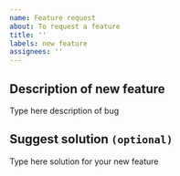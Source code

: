 ```yaml
---
name: Feature request
about: To request a feature
title: ''
labels: new feature
assignees: ''
---
```


## Description of new feature

Type here description of bug

## Suggest solution `(optional)`

Type here solution for your new feature
